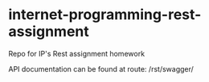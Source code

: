 # internet-programming-rest-assignment
Repo for IP's Rest assignment homework

API documentation can be found at route: /rst/swagger/